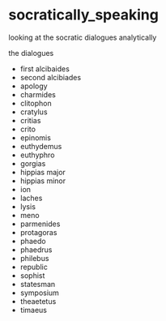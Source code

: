# socratically_speaking

looking at the socratic dialogues analytically

the dialogues 
- first alcibaides
- second alcibiades
- apology
- charmides
- clitophon
- cratylus
- critias
- crito 
- epinomis
- euthydemus
- euthyphro
- gorgias
- hippias major
- hippias minor
- ion
- laches
- lysis
- meno
- parmenides
- protagoras
- phaedo
- phaedrus
- philebus
- republic
- sophist
- statesman
- symposium
- theaetetus
- timaeus


